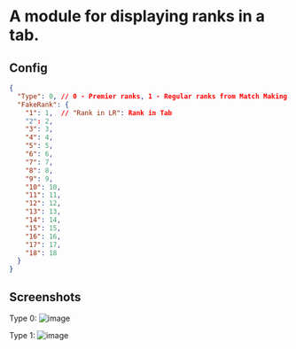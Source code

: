# A module for displaying ranks in a tab.

## Config

```json
{
  "Type": 0, // 0 - Premier ranks, 1 - Regular ranks from Match Making (1 - 18) or custom ranks (19, 20, ...).
  "FakeRank": {
    "1": 1,  // "Rank in LR": Rank in Tab
    "2": 2,
    "3": 3,
    "4": 4,
    "5": 5,
    "6": 6,
    "7": 7,
    "8": 8,
    "9": 9,
    "10": 10,
    "11": 11,
    "12": 12,
    "13": 13,
    "14": 14,
    "15": 15,
    "16": 16,
    "17": 17,
    "18": 18
  }
}
```

## Screenshots
Type 0:
![image](https://github.com/user-attachments/assets/012dfe78-15d0-495b-bb93-31ab46c4743d)

Type 1:
![image](https://github.com/user-attachments/assets/68158a07-33f8-4bad-ad7a-0c69ae44c889)


